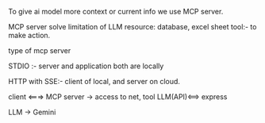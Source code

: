 To give ai model more context or current info we use MCP server.

MCP server solve limitation of LLM
resource: database, excel sheet
tool:- to make action.

type of mcp server

STDIO :- server and application both are locally

HTTP with SSE:- client of local, and server on cloud.

client <===> MCP server -> access to net, tool
LLM(API)<==> express

LLM -> Gemini
